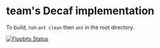 # team's Decaf implementation


To build, run `ant clean` then `ant` in the root directory.

[![Floobits Status](https://floobits.com/henryhu/team.svg)](https://floobits.com/henryhu/team/redirect)